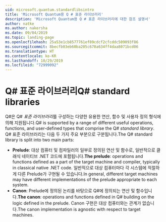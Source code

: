```yaml
---
uid: microsoft.quantum.standardlibsintro
title: 'Microsoft Quantum용 Q # 표준 라이브러리'
description: 'Microsoft Quantum용 Q # 표준 라이브러리에 대한 참조 설명서'
author: natke
ms.author: nakersha
ms.date: 09/04/2019
ms.topic: landing-page
ms.openlocfilehash: 25a53e1cb8577761ef89cdcf2cfcddc509093f86
ms.sourcegitcommit: 8becfb03eb60ba205c670a634ff4daa8071bcd06
ms.translationtype: HT
ms.contentlocale: ko-KR
ms.lasthandoff: 10/29/2019
ms.locfileid: "72999092"
---
```

# <a name="q-standard-libraries"></a><span data-ttu-id="fc76d-103">Q# 표준 라이브러리</span><span class="sxs-lookup"><span data-stu-id="fc76d-103">Q# standard libraries</span></span> #

<span data-ttu-id="fc76d-104">Q#은 Q# *표준 라이브러리*를 구성하는 다양한 유용한 연산, 함수 및 사용자 정의 형식에 의해 지원됩니다.</span><span class="sxs-lookup"><span data-stu-id="fc76d-104">Q# is supported by a range of different useful operations, functions, and user-defined types that comprise the Q# *standard library*.</span></span>
<span data-ttu-id="fc76d-105">Q# 표준 라이브러리는 다음 두 가지 주요 부분으로 구분됩니다.</span><span class="sxs-lookup"><span data-stu-id="fc76d-105">The Q# standard library is split into two main parts:</span></span>

- <span data-ttu-id="fc76d-106">**Prelude**: 대상 컴퓨터 및 컴파일러의 일부로 정의된 연산 및 함수로, 일반적으로 클래식 네이티브 .NET 코드에 포함됩니다.</span><span class="sxs-lookup"><span data-stu-id="fc76d-106">**The prelude**: operations and functions defined as a part of the target machine and compiler, typically in classical native .NET code.</span></span>
  <span data-ttu-id="fc76d-107">일반적으로 대상 컴퓨터마다 각 시스템에 적절하게 다른 Prelude가 구현될 수 있습니다.</span><span class="sxs-lookup"><span data-stu-id="fc76d-107">In general, different target machines may have different implementations of the prelude appropriate to each system.</span></span>
- <span data-ttu-id="fc76d-108">**Canon**: Prelude에 정의된 논리를 바탕으로 Q#에 정의되는 연산 및 함수입니다.</span><span class="sxs-lookup"><span data-stu-id="fc76d-108">**The canon**: operations and functions defined in Q# building on the logic defined in the prelude.</span></span>
  <span data-ttu-id="fc76d-109">Canon 구현은 대상 컴퓨터와는 관계가 없습니다.</span><span class="sxs-lookup"><span data-stu-id="fc76d-109">The canon implementation is agnostic with respect to target machines.</span></span>
<span data-ttu-id="fc76d-110">&nbsp; &nbsp; &nbsp; &nbsp; &nbsp; &nbsp; &nbsp; &nbsp; &nbsp; &nbsp; &nbsp; &nbsp; &nbsp; &nbsp; &nbsp; &nbsp; &nbsp; &nbsp; &nbsp; &nbsp; &nbsp; &nbsp; &nbsp; &nbsp;</span><span class="sxs-lookup"><span data-stu-id="fc76d-110">&nbsp; &nbsp; &nbsp; &nbsp; &nbsp; &nbsp; &nbsp; &nbsp; &nbsp; &nbsp; &nbsp; &nbsp; &nbsp; &nbsp; &nbsp; &nbsp; &nbsp; &nbsp; &nbsp; &nbsp; &nbsp; &nbsp; &nbsp; &nbsp;</span></span>